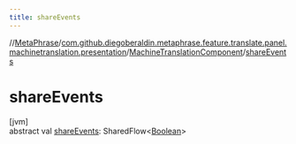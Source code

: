 ```yaml
---
title: shareEvents
---
```

//[MetaPhrase](../../../index.html)/[com.github.diegoberaldin.metaphrase.feature.translate.panel.machinetranslation.presentation](../index.html)/[MachineTranslationComponent](index.html)/[shareEvents](share-events.html)



# shareEvents



[jvm]\
abstract val [shareEvents](share-events.html): SharedFlow&lt;[Boolean](https://kotlinlang.org/api/latest/jvm/stdlib/kotlin/-boolean/index.html)&gt;




